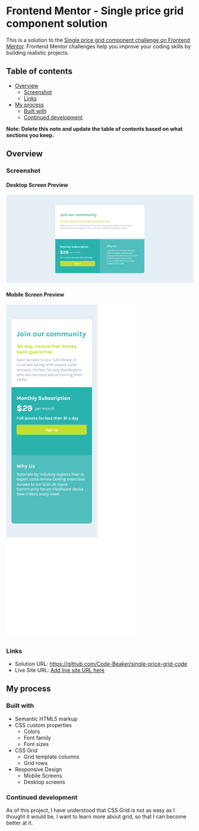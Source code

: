 # Frontend Mentor - Single price grid component solution

This is a solution to the [Single price grid component challenge on Frontend Mentor](https://www.frontendmentor.io/challenges/single-price-grid-component-5ce41129d0ff452fec5abbbc). Frontend Mentor challenges help you improve your coding skills by building realistic projects.

## Table of contents

- [Overview](#overview)
  - [Screenshot](#screenshot)
  - [Links](#links)
- [My process](#my-process)
  - [Built with](#built-with)
  - [Continued development](#continued-development)

**Note: Delete this note and update the table of contents based on what sections you keep.**

## Overview

### Screenshot

#### Desktop Screen Preview

![](./screenshot.png)

#### Mobile Screen Preview

![](./screenshot-mobile.png)

### Links

- Solution URL: https://github.com/Code-Beaker/single-price-grid-code
- Live Site URL: [Add live site URL here](https://your-live-site-url.com)

## My process

### Built with

- Semantic HTML5 markup
- CSS custom properties
  - Colors
  - Font family
  - Font sizes
- CSS Grid
  - Grid template columns
  - Grid rows
- Responsive Design
  - Mobile Screens
  - Desktop screens

### Continued development

As of this project, I have understood that CSS Grid is not as easy as I thought it would be. I want to learn more about grid, so that I can become better at it.
